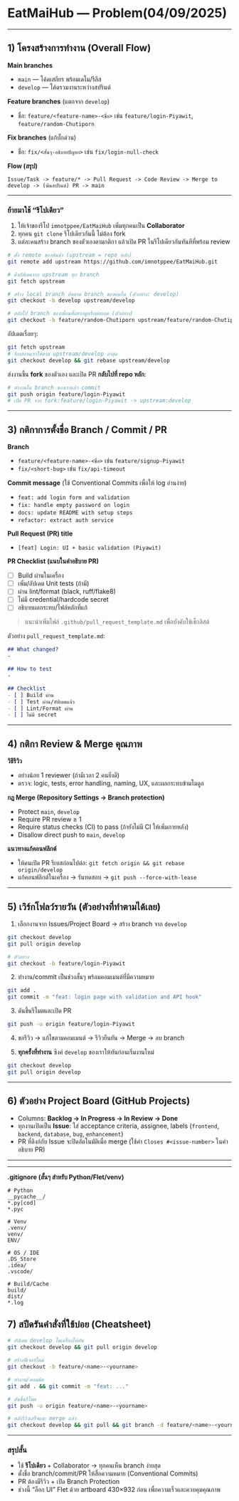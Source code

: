 # EatMaiHub — Problem(04/09/2025)

---

## 1) โครงสร้างการทำงาน (Overall Flow)

**Main branches**

* `main` — โค้ดเสถียร พร้อมเดโม/รีลีส
* `develop` — โค้ดรวมงานระหว่างสปรินต์

**Feature branches** (แตกจาก `develop`)

* ชื่อ: `feature/<feature-name>-<ชื่อ>` เช่น `feature/login-Piyawit`, `feature/random-Chutiporn`

**Fix branches** (แก้บั๊กด่วน)

* ชื่อ: `fix/<สั้นๆ-อธิบายปัญหา>` เช่น `fix/login-null-check`

**Flow (สรุป)**

```
Issue/Task -> feature/* -> Pull Request -> Code Review -> Merge to develop -> (พ้นสปรินต์) PR -> main
```

---

### ย้ายมาใช้ “รีโปเดียว”

1. ให้เจ้าของรีโป `imnotppee/EatMaiHub` เพิ่มทุกคนเป็น **Collaborator**
2. ทุกคน `git clone` รีโปเดียวกันนี้ ไม่ต้อง fork
3. แต่ละคนสร้าง branch ของตัวเองตามกติกา แล้วเปิด PR ในรีโปเดียวกันทันทีที่พร้อม review

```bash
# ตั้ง remote ของต้นน้ำ (upstream = repo หลัก)
git remote add upstream https://github.com/imnotppee/EatMaiHub.git

# ดึงอัปเดตจาก upstream ทุก branch
git fetch upstream

# สร้าง local branch ติดตาม branch ของคนอื่น (ตัวอย่าง: develop)
git checkout -b develop upstream/develop

# สลับไป branch ของเพื่อนที่อยากดูหรือต่อยอด (ตัวอย่าง)
git checkout -b feature/random-Chutiporn upstream/feature/random-Chutiporn
```

อัปเดตเรื่อยๆ:

```bash
git fetch upstream
# รีเบสงานเราให้ตาม upstream/develop ล่าสุด
git checkout develop && git rebase upstream/develop
```

ส่งงานขึ้น **fork** ของตัวเอง และเปิด PR **กลับไปที่ repo หลัก**:

```bash
# ทำงานใน branch ของเราแล้ว commit
git push origin feature/login-Piyawit
# เปิด PR จาก fork:feature/login-Piyawit -> upstream:develop
```

---

## 3) กติกาการตั้งชื่อ Branch / Commit / PR

**Branch**

* `feature/<feature-name>-<ชื่อ>` เช่น `feature/signup-Piyawit`
* `fix/<short-bug>` เช่น `fix/api-timeout`

**Commit message** (ใช้ Conventional Commits เพื่อให้ log อ่านง่าย)

* `feat: add login form and validation`
* `fix: handle empty password on login`
* `docs: update README with setup steps`
* `refactor: extract auth service`

**Pull Request (PR) title**

* `[feat] Login: UI + basic validation (Piyawit)`

**PR Checklist (แนบในคำอธิบาย PR)**

* [ ] Build ผ่านในเครื่อง
* [ ] เพิ่ม/อัปเดต Unit tests (ถ้ามี)
* [ ] ผ่าน lint/format (black, ruff/flake8)
* [ ] ไม่มี credential/hardcode secret
* [ ] อธิบายผลกระทบ/ไฟล์หลักที่แก้

> แนะนำเพิ่มไฟล์ `.github/pull_request_template.md` เพื่อบังคับใช้เช็กลิสต์

ตัวอย่าง `pull_request_template.md`:

```md
## What changed?
-

## How to test
-

## Checklist
- [ ] Build ผ่าน
- [ ] Test ผ่าน/อัปเดตแล้ว
- [ ] Lint/Format ผ่าน
- [ ] ไม่มี secret
```

---

## 4) กติกา Review & Merge คุณภาพ

**วิธีรีวิว**

* อย่างน้อย 1 reviewer (ถ้ามีเวลา 2 คนยิ่งดี)
* ตรวจ: logic, tests, error handling, naming, UX, และผลกระทบข้ามโมดูล

**กฎ Merge (Repository Settings → Branch protection)**

* Protect `main`, `develop`
* Require PR review ≥ 1
* Require status checks (CI) to pass (ถ้ายังไม่มี CI ให้เพิ่มภายหลัง)
* Disallow direct push to `main`, `develop`

**แนวทางแก้คอนฟลิกต์**

* ให้คนเปิด PR รีเบสก่อนไปต่อ: `git fetch origin && git rebase origin/develop`
* แก้คอนฟลิกต์ในเครื่อง → รันทดสอบ → `git push --force-with-lease`

---

## 5) เวิร์กโฟลว์รายวัน (ตัวอย่างที่ทำตามได้เลย)

1. เลือกงานจาก Issues/Project Board → สร้าง branch จาก `develop`

```bash
git checkout develop
git pull origin develop

# ตัวอย่าง
git checkout -b feature/login-Piyawit
```

2. ทำงาน/commit เป็นช่วงสั้นๆ พร้อมคอมเมนต์ที่มีความหมาย

```bash
git add .
git commit -m "feat: login page with validation and API hook"
```

3. ดันขึ้นรีโมตและเปิด PR

```bash
git push -u origin feature/login-Piyawit
```

4. ขอรีวิว → แก้ไขตามคอมเมนต์ → รีวิวยืนยัน → Merge → ลบ branch

5. **ทุกครั้งที่ทำงาน** ซิงค์ `develop` ของเราให้ทันก่อนเริ่มงานใหม่

```bash
git checkout develop
git pull origin develop
```

---

## 6) ตัวอย่าง Project Board (GitHub Projects)

* Columns: **Backlog → In Progress → In Review → Done**
* ทุกงานเปิดเป็น **Issue**: ใส่ acceptance criteria, assignee, labels (`frontend`, `backend`, `database`, `bug`, `enhancement`)
* PR ที่ลิงก์กับ Issue จะปิดอัตโนมัติเมื่อ merge (ใช้คำ `Closes #<issue-number>` ในคำอธิบาย PR)

---

---

**.gitignore (สั้นๆ สำหรับ Python/Flet/venv)**

```
# Python
__pycache__/
*.py[cod]
*.pyc

# Venv
.venv/
venv/
ENV/

# OS / IDE
.DS_Store
.idea/
.vscode/

# Build/Cache
build/
dist/
*.log
```

## 7) สปีดรันคำสั่งที่ใช้บ่อย (Cheatsheet)

```bash
# อัปเดต develop ในเครื่องให้ทัน
git checkout develop && git pull origin develop

# สร้างฟีเจอร์ใหม่
git checkout -b feature/<name>-<yourname>

# ทำงาน/คอมมิต
git add . && git commit -m "feat: ..."

# ดันขึ้นรีโมต
git push -u origin feature/<name>-<yourname>

# หลังรีวิวเสร็จและ merge แล้ว
git checkout develop && git pull && git branch -d feature/<name>-<yourname>
```

---

### สรุปสั้น

* ใช้ **รีโปเดียว** + Collaborator → ทุกคนเห็น branch ง่ายสุด
* ตั้งชื่อ branch/commit/PR ให้สื่อความหมาย (Conventional Commits)
* PR ต้องมีรีวิว + เปิด Branch Protection
* ช่วงนี้ “ล็อก UI” Flet ด้วย artboard 430×932 ก่อน เพื่อความเร็วและควบคุมคุณภาพ
